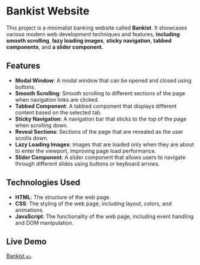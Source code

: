 # Bankist Website

This project is a minimalist banking website called **Bankist**. It showcases various modern web development techniques and features, **including smooth scrolling**, **lazy loading images**, **sticky navigation**, **tabbed components**, and **a slider component**.

## Features

- **Modal Window**: A modal window that can be opened and closed using buttons.
- **Smooth Scrolling**: Smooth scrolling to different sections of the page when navigation links are clicked.
- **Tabbed Component**: A tabbed component that displays different content based on the selected tab.
- **Sticky Navigation**: A navigation bar that sticks to the top of the page when scrolling down.
- **Reveal Sections**: Sections of the page that are revealed as the user scrolls down.
- **Lazy Loading Images**: Images that are loaded only when they are about to enter the viewport, improving page load performance.
- **Slider Component**: A slider component that allows users to navigate through different slides using buttons or keyboard arrows.

## Technologies Used

- **HTML**: The structure of the web page.
- **CSS**: The styling of the web page, including layout, colors, and animations.
- **JavaScript**: The functionality of the web page, including event handling and DOM manipulation.

## Live Demo

[Bankist 💶](https://your-live-demo-link.com).